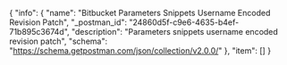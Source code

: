 {
  "info": {
    "name": "Bitbucket Parameters Snippets Username Encoded  Revision Patch",
    "_postman_id": "24860d5f-c9e6-4635-b4ef-71b895c3674d",
    "description": "Parameters snippets username encoded  revision patch",
    "schema": "https://schema.getpostman.com/json/collection/v2.0.0/"
  },
  "item": []
}
